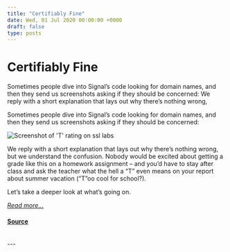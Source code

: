 ```yaml
---
title: "Certifiably Fine"
date: Wed, 01 Jul 2020 00:00:00 +0000
draft: false
type: posts
---
```

# Certifiably Fine





 Sometimes people dive into Signal’s code looking for domain names, and then they send us screenshots asking if they should be concerned: We reply with a short explanation that lays out why there’s nothing wrong,

Sometimes people dive into Signal’s code looking for domain names, and then they send us screenshots asking if they should be concerned:

![Screenshot of 'T' rating on ssl labs](/blog/images/ssllabs-screenshot.png)

We reply with a short explanation that lays out why there’s nothing wrong, but we understand the confusion. Nobody would be excited about getting a grade like this on a homework assignment – and you’d have to stay after class and ask the teacher what the hell a “T” even means on your report about summer vacation (“T”oo cool for school?).

Let’s take a deeper look at what’s going on.

[_Read more..._](https://signal.org/blog/certifiably-fine/)

#### [Source](https://signal.org/blog/certifiably-fine/)

<br/>
---
